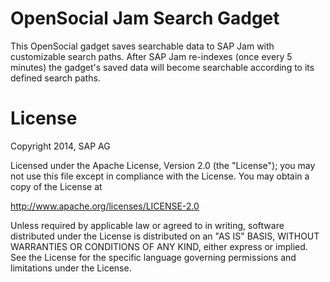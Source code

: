 OpenSocial Jam Search Gadget
=======================

This OpenSocial gadget saves searchable data to SAP Jam with customizable search paths. After SAP Jam re-indexes (once every 5 minutes) the gadget's saved data will become searchable according to its defined search paths.


# License
Copyright 2014, SAP AG

Licensed under the Apache License, Version 2.0 (the "License");
you may not use this file except in compliance with the License.
You may obtain a copy of the License at

   http://www.apache.org/licenses/LICENSE-2.0

Unless required by applicable law or agreed to in writing, software
distributed under the License is distributed on an "AS IS" BASIS,
WITHOUT WARRANTIES OR CONDITIONS OF ANY KIND, either express or implied.
See the License for the specific language governing permissions and
limitations under the License.